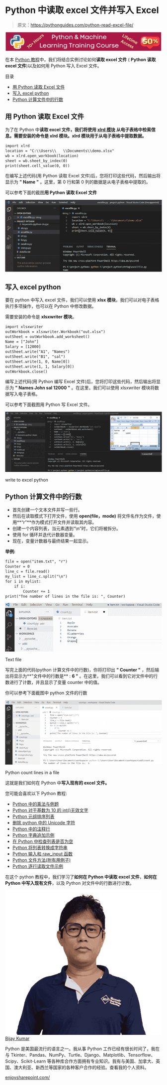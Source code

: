 # Python 中读取 excel 文件并写入 Excel

> 原文：<https://pythonguides.com/python-read-excel-file/>

[![Python & Machine Learning training courses](img/49ec9c6da89a04c9f45bab643f8c765c.png)](https://sharepointsky.teachable.com/p/python-and-machine-learning-training-course)

在本 [Python 教程](https://pythonguides.com/python-download-and-installation/)中，我们将结合实例讨论如何**读取 excel 文件** ( **Python 读取 excel 文件**)以及如何用 Python 写入 Excel 文件。

目录

[](#)

*   [用 Python 读取 Excel 文件](#Read_Excel_File_in_Python "Read Excel File in Python")
*   [写入 excel python](#write_to_excel_python "write to excel python")
*   [Python 计算文件中的行数](#Python_count_lines_in_a_file "Python count lines in a file")

## 用 Python 读取 Excel 文件

为了在 Python 中**读取 excel 文件，我们将使用 **[xlrd 模块](https://xlrd.readthedocs.io/en/latest/)** 从电子表格中检索信息。需要安装的命令是 **xlrd 模块**。xlrd 模块用于从电子表格中提取数据。**

```
import xlrd
location = "C:\\Users\\   \\Documents\\demo.xlsx"
wb = xlrd.open_workbook(location)
sheet = wb.sheet_by_index(0)
print(sheet.cell_value(0, 0))
```

在编写上述代码(用 Python 读取 Excel 文件)后，您将打印这些代码，然后输出将显示为 **" Name "** 。这里，第 0 行和第 0 列的数据是从电子表格中提取的。

可以参考下面的截图**用 Python 读取 Excel 文件**

![Read Excel File in Python](img/c587bcaeee1493f410f479ab839377a0.png "Read Excel File in Python")

## 写入 excel python

要在 python 中写入 excel 文件，我们可以使用 **xlsx 模块**，我们可以对电子表格执行多项操作，也可以在 Python 中修改数据。

需要安装的命令是 **xlsxwriter 模块**。

```
import xlsxwriter
outWorkbook = xlsxwriter.Workbook("out.xlsx")
outSheet = outWorkbook.add_worksheet()
Name = ["John"]
Salary = [12000]
outSheet.write("A1", "Names")
outSheet.write("B1", "sal")
outSheet.write(1, 0, Name[0])
outSheet.write(1, 1, Salary[0])
outWorkbook.close()
```

编写上述代码(用 Python 编写 Excel 文件)后，您将打印这些代码，然后输出将显示为 **" Names John sal 12000 "** 。在这里，我们可以使用 xlsxwriter 模块将数据写入电子表格。

可以参考下面截图用 Python 写 Excel 文件。

![Write Excel File in Python](img/0f8ac41558ebb5478dfce10a46215f5b.png "Write Excel File in Python")

write to excel python

## Python 计算文件中的行数

*   首先创建一个文本文件并写一些行。
*   然后在读取模式下打开文件，使用 **open(file，mode)** 将文件名作为文件，使用**“r”**作为模式打开文件并读取其内容。
*   创建一个内容列表，当元素遇到“\n”时，它们将被拆分。
*   使用 for 循环并迭代计数器变量。
*   现在，变量计数器与最终结果一起显示。

**举例:**

```
file = open("item.txt", "r")
Counter = 0
line_c = file.read()
my_list = line_c.split("\n")
for i in mylist:
    if i:
        Counter += 1
print("Tne number of lines in the file is: ", Counter)
```

![Python count lines in a file](img/a1f9c11acc1aeb4116f96b0d7f490f1f.png "Python count lines in a file 1")

Text file

写完上面的代码(python 计算文件中的行数)，你将打印出 **" Counter "** ，然后输出将显示为**"文件中的行数是** : **6 "** 。在这里，我们可以看到它对文件中的行数进行了计数，并且显示了变量 counter 中的值。

你可以参考下面截图中 python 文件的行数

![Python count lines in a file](img/3965a15cc417e35a85613527e5cf72cb.png "Python count lines in a file")

Python count lines in a file

这就是我们如何在 Python 中**写入现有的 excel 文件。**

您可能会喜欢以下 Python 教程:

*   [Python 中的乘法与例题](https://pythonguides.com/multiply-in-python/)
*   [Python 对于基数为 10 的 int()无效文字](https://pythonguides.com/python-invalid-literal-for-int-with-base-10/)
*   [Python 元组排序列表](https://pythonguides.com/python-sort-list-of-tuples/)
*   [删除 python 中的 Unicode 字符](https://pythonguides.com/remove-unicode-characters-in-python/)
*   [Python 中的注释行](https://pythonguides.com/comment-lines-in-python/)
*   [Python 字典追加示例](https://pythonguides.com/python-dictionary-append/)
*   [在 Python 中检查列表是否为空](https://pythonguides.com/check-if-a-list-is-empty-in-python/)
*   [Python 将列表转换成字符串](https://pythonguides.com/python-convert-list-to-string/)
*   [Python 输入和 raw_input 函数](https://pythonguides.com/python-input-and-raw_input-function/)
*   [Python 文件方法(附有用例子)](https://pythonguides.com/python-file-methods/)
*   [Python 逐行读取文件示例](https://pythonguides.com/python-read-a-file-line-by-line/)

在这个 python 教程中，我们学习了**如何在 Python 中读取 excel 文件**，**如何在 Python 中写入现有文件**，以及 Python 对文件中的行数进行计数。

![Bijay Kumar MVP](img/9cb1c9117bcc4bbbaba71db8d37d76ef.png "Bijay Kumar MVP")[Bijay Kumar](https://pythonguides.com/author/fewlines4biju/)

Python 是美国最流行的语言之一。我从事 Python 工作已经有很长时间了，我在与 Tkinter、Pandas、NumPy、Turtle、Django、Matplotlib、Tensorflow、Scipy、Scikit-Learn 等各种库合作方面拥有专业知识。我有与美国、加拿大、英国、澳大利亚、新西兰等国家的各种客户合作的经验。查看我的个人资料。

[enjoysharepoint.com/](https://enjoysharepoint.com/)[](https://www.facebook.com/fewlines4biju "Facebook")[](https://www.linkedin.com/in/fewlines4biju/ "Linkedin")[](https://twitter.com/fewlines4biju "Twitter")